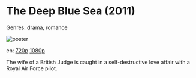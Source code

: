 # The Deep Blue Sea (2011)

Genres: drama, romance

![poster](http://image.tmdb.org/t/p/w500/iXdZhwyPlvlvV3CsObLlIX3d92s.jpg)

en:
  [720p](magnet:?xt=urn:btih:675621658EA74E85D4CD6223AD0E788C1838208F&tr=udp://glotorrents.pw:6969/announce&tr=udp://tracker.opentrackr.org:1337/announce&tr=udp://torrent.gresille.org:80/announce&tr=udp://tracker.openbittorrent.com:80&tr=udp://tracker.coppersurfer.tk:6969&tr=udp://tracker.leechers-paradise.org:6969&tr=udp://p4p.arenabg.ch:1337&tr=udp://tracker.internetwarriors.net:1337)
  [1080p](magnet:?xt=urn:btih:DA0857792BD160B9E49EB6A60CE428D2856A8007&tr=udp://glotorrents.pw:6969/announce&tr=udp://tracker.opentrackr.org:1337/announce&tr=udp://torrent.gresille.org:80/announce&tr=udp://tracker.openbittorrent.com:80&tr=udp://tracker.coppersurfer.tk:6969&tr=udp://tracker.leechers-paradise.org:6969&tr=udp://p4p.arenabg.ch:1337&tr=udp://tracker.internetwarriors.net:1337)
  


The wife of a British Judge is caught in a self-destructive love affair with a Royal Air Force pilot.